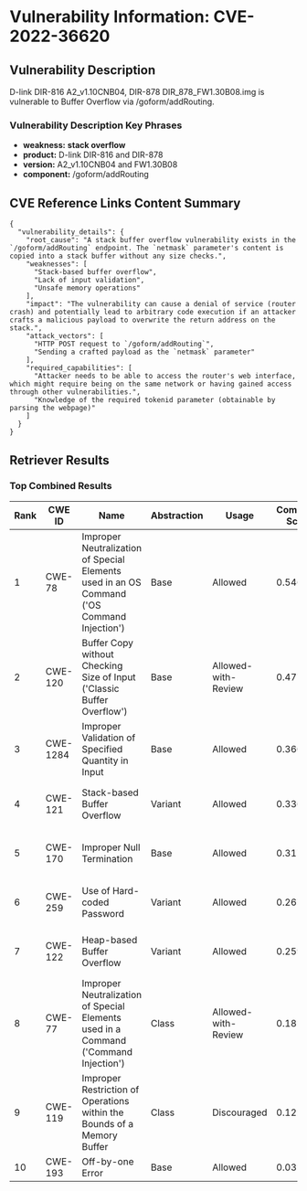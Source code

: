 # Vulnerability Information: CVE-2022-36620

## Vulnerability Description
D-link DIR-816 A2_v1.10CNB04, DIR-878 DIR_878_FW1.30B08.img is vulnerable to Buffer Overflow via /goform/addRouting.

### Vulnerability Description Key Phrases
- **weakness:** **stack overflow**
- **product:** D-link DIR-816 and DIR-878
- **version:** A2_v1.10CNB04 and FW1.30B08
- **component:** /goform/addRouting

## CVE Reference Links Content Summary
```
{
  "vulnerability_details": {
    "root_cause": "A stack buffer overflow vulnerability exists in the `/goform/addRouting` endpoint. The `netmask` parameter's content is copied into a stack buffer without any size checks.",
    "weaknesses": [
      "Stack-based buffer overflow",
      "Lack of input validation",
      "Unsafe memory operations"
    ],
    "impact": "The vulnerability can cause a denial of service (router crash) and potentially lead to arbitrary code execution if an attacker crafts a malicious payload to overwrite the return address on the stack.",
    "attack_vectors": [
      "HTTP POST request to `/goform/addRouting`",
      "Sending a crafted payload as the `netmask` parameter"
    ],
    "required_capabilities": [
      "Attacker needs to be able to access the router's web interface, which might require being on the same network or having gained access through other vulnerabilities.",
      "Knowledge of the required tokenid parameter (obtainable by parsing the webpage)"
    ]
  }
}
```

## Retriever Results

### Top Combined Results

| Rank | CWE ID | Name | Abstraction | Usage | Combined Score | Retrievers | Individual Scores |
|------|--------|------|-------------|-------|---------------|------------|-------------------|
| 1 | CWE-78 | Improper Neutralization of Special Elements used in an OS Command ('OS Command Injection') | Base | Allowed | 0.5461 | dense, sparse, graph | dense: 0.553, sparse: 0.087, graph: 0.614 |
| 2 | CWE-120 | Buffer Copy without Checking Size of Input ('Classic Buffer Overflow') | Base | Allowed-with-Review | 0.4774 | dense, sparse, graph | dense: 0.498, sparse: 0.079, graph: 0.576 |
| 3 | CWE-1284 | Improper Validation of Specified Quantity in Input | Base | Allowed | 0.3608 | sparse, graph | sparse: 0.111, graph: 0.832 |
| 4 | CWE-121 | Stack-based Buffer Overflow | Variant | Allowed | 0.3369 | dense, sparse | dense: 0.596, sparse: 0.116 |
| 5 | CWE-170 | Improper Null Termination | Base | Allowed | 0.3177 | sparse, graph | sparse: 0.062, graph: 0.789 |
| 6 | CWE-259 | Use of Hard-coded Password | Variant | Allowed | 0.2674 | dense, sparse | dense: 0.508, sparse: 0.062 |
| 7 | CWE-122 | Heap-based Buffer Overflow | Variant | Allowed | 0.2595 | dense, sparse | dense: 0.493, sparse: 0.060 |
| 8 | CWE-77 | Improper Neutralization of Special Elements used in a Command ('Command Injection') | Class | Allowed-with-Review | 0.1813 | dense, sparse | dense: 0.548, sparse: 0.060 |
| 9 | CWE-119 | Improper Restriction of Operations within the Bounds of a Memory Buffer | Class | Discouraged | 0.1223 | dense, sparse | dense: 0.478, sparse: 0.059 |
| 10 | CWE-193 | Off-by-one Error | Base | Allowed | 0.0350 | sparse | sparse: 0.061 |

